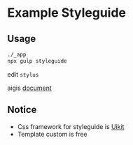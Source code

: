 # Example Styleguide

## Usage

``` sh
./_app
npx gulp styleguide
```

edit `stylus`

aigis [document](https://aigis-styleguide.github.io/aigis/docs/jp/)

## Notice

- Css framework for styleguide is [Uikit](https://getuikit.com/docs/introduction)
- Template custom is free

